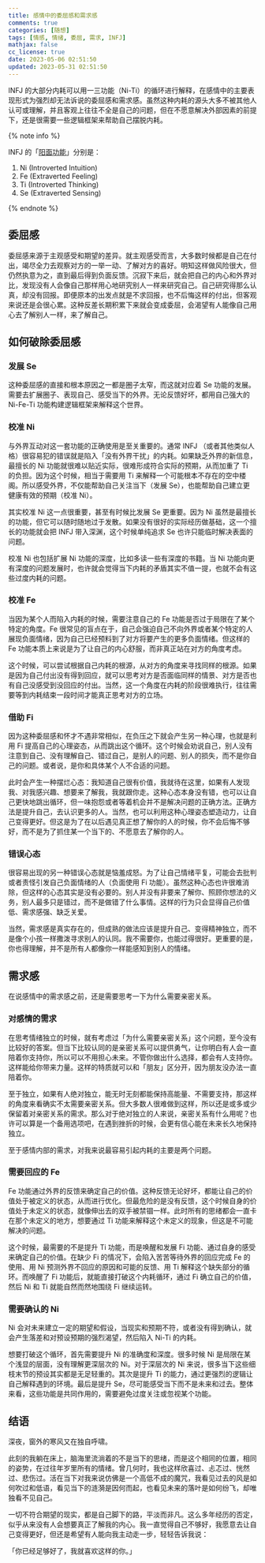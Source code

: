 ```yaml
---
title: 感情中的委屈感和需求感
comments: true
categories: [随想]
tags: [情感, 情绪, 委屈, 需求, INFJ]
mathjax: false
cc_license: true
date: 2023-05-06 02:51:50
updated: 2023-05-31 02:51:50
---
```




INFJ 的大部分内耗可以用一三功能（Ni-Ti）的循环进行解释，在感情中的主要表现形式为强烈却无法诉说的委屈感和需求感。虽然这种内耗的源头大多不被其他人认可或理解，并且客观上往往不全是自己的问题，但在不愿意解决外部因素的前提下，还是很需要一些逻辑框架来帮助自己摆脱内耗。

<!--more-->

{% note info %}

INFJ 的「[阳面功能](https://www.kuparty.com/mbti/table)」分别是：

1. Ni (Introverted Intuition)
2. Fe (Extraverted Feeling)
3. Ti (Introverted Thinking)
4. Se (Extraverted Sensing)

{% endnote  %}

## 委屈感

委屈感来源于主观感受和期望的差异。就主观感受而言，大多数时候都是自己在付出，竭尽全力去观察对方的一举一动、了解对方的喜好。明知这样做风险很大，但仍然执意为之，直到最后得到负面反馈。沉寂下来后，就会把自己的内心和外界对比，发现没有人会像自己那样用心地研究别人一样来研究自己。自己研究得那么认真，却没有回报。即便原本的出发点就是不求回报，也不后悔这样的付出，但客观来说还是会很心累。这种反差长期积累下来就会变成委屈，会渴望有人能像自己用心去了解别人一样，来了解自己。


## 如何破除委屈感

### **发展 Se**

这种委屈感的直接和根本原因之一都是圈子太窄，而这就对应着 Se 功能的发展。需要去扩展圈子、表现自己、感受当下的外界。无论反馈好坏，都用自己强大的 Ni-Fe-Ti 功能构建逻辑框架来解释这个世界。

### **校准 Ni**

与外界互动对这一套功能的正确使用是至关重要的。通常 INFJ （或者其他类似人格）很容易犯的错误就是陷入「没有外界干扰」的内耗。如果缺乏外界的新信息，最擅长的 Ni 功能就很难以贴近实际，很难形成符合实际的预期，从而加重了 Ti 的负担。因为这个时候，相当于需要用 Ti 来解释一个可能根本不存在的空中楼阁。所以感受外界，不仅能帮助自己关注当下（发展 Se），也能帮助自己建立更健康有效的预期（校准 Ni）。

其实校准 Ni 这一点很重要，甚至有时候比发展 Se 更重要。因为 Ni 虽然是最擅长的功能，但它可以随时随地过于发散。如果没有很好的实际经历做基础，这一个擅长的功能就会把 INFJ 带入深渊，这个时候单纯追求 Se 也许只能临时解决表面的问题。

校准 Ni 也包括扩展 Ni 功能的深度，比如多读一些有深度的书籍。当 Ni 功能向更有深度的问题发展时，也许就会觉得当下内耗的矛盾其实不值一提，也就不会有这些过度内耗的问题。

### **校准 Fe**

当因为某个人而陷入内耗的时候，需要注意自己的 Fe 功能是否过于局限在了某个特定的角度。Fe 很常见的盲点在于，自己会强迫自己不向外界或者某个特定的人展现负面情绪，因为自己已经预料到了对方将要产生的更多负面情绪。但这样的 Fe 功能本质上来说是为了让自己的内心舒服，而非真正站在对方的角度考虑。

这个时候，可以尝试根据自己内耗的根源，从对方的角度来寻找同样的根源。如果是因为自己付出没有得到回应，就可以思考对方是否面临同样的情景、对方是否也有自己没感受到没回应的付出。当然，这一个角度在内耗的阶段很难执行，往往需要等到内耗结束一段时间才能真正思考对方的立场。

### **借助 Fi**

因为这种委屈感和怀才不遇非常相似，在负压之下就会产生另一种心理，也就是利用 Fi 提高自己的心理姿态，从而跳出这个循环。这个时候会劝说自己，别人没有注意到自己、没有理解自己、错过自己，是别人的问题、别人的损失，而不是你自己的问题。或者说，是你和具体某个人不合适的问题。

此时会产生一种摆烂心态：我知道自己很有价值，我就待在这里，如果有人发现我、对我感兴趣、想要来了解我，我就跟你走。这种心态本身没有错，也可以让自己更快地跳出循环，但一味抱怨或者等着机会并不是解决问题的正确方法。正确方法是提升自己，去认识更多的人。当然，也可以利用这种心理姿态塑造动力，让自己变得更好。但这是为了在以后遇见真正想了解你的人的时候，你不会后悔不够好，而不是为了抓住某一个当下的、不愿意去了解你的人。

### 错误心态

很容易出现的另一种错误心态就是恼羞成怒。为了让自己情绪平复，可能会去批判或者责怪引发自己负面情绪的人（负面使用 Fi 功能）。虽然这种心态也许很难消除，但这样的心态其实是没有必要的。别人并没有非要来了解你、照顾你想法的义务，别人最多只是错过，而不是做错了什么事情。这样的行为只会显得自己价值低、需求感强、缺乏关爱。

当然，需求感是真实存在的，但成熟的做法应该是提升自己、变得精神独立，而不是像个小孩一样撒泼寻求别人的认同。我不需要你，也能过得很好。更重要的是，你也得理解，并不是所有人都像你一样能感知到别人的情绪。

## 需求感

在说感情中的需求感之前，还是需要思考一下为什么需要亲密关系。

### 对感情的需求

在思考情绪独立的时候，就有考虑过「为什么需要亲密关系」这个问题，至今没有比较好的答案。但当下比较认同的是亲密关系可以提供勇气，让你明白有人会一直陪着你支持你，所以可以不用担心未来。不管你做出什么选择，都会有人支持你。这样能给你带来力量。这样的特质就可以和「朋友」区分开，因为朋友没办法一直陪着你。

至于独立，如果有人绝对独立，能无时无刻都能保持高能量、不需要支持，那这样的角度来看确实不太需要亲密关系。但大多数人很难做到这样，所以还是或多或少保留着对亲密关系的需求。那么对于绝对独立的人来说，亲密关系有什么用呢？也许可以算是一个备用选项吧，在遇到挫折的时候，会更有信心能在未来长久地保持独立。

至于感情内部的需求，对我来说最容易引起内耗的主要是两个问题。

### 需要回应的 Fe

Fe 功能通过外界的反馈来确定自己的价值。这种反馈无论好坏，都能让自己的价值处于被定义的状态，从而进行优化。但最危险的是没有反馈，这个时候自身的价值处于未定义的状态，就像伸出去的双手被禁锢一样。此时所有的思绪都会一直卡在那个未定义的地方，想要通过 Ti 功能来解释这个未定义的现象，但这是不可能解决的问题。

这个时候，最需要的不是提升 Ti 功能，而是唤醒和发展 Fi 功能、通过自身的感受来确定自己的价值。在缺少 Fi 的情况下，会陷入苦苦等待外界的回应完成 Fe 的使用、用 Ni 预测外界不回应的原因和可能的反馈、用 Ti 解释这个缺失部分的循环。而唤醒了 Fi 功能后，就能直接打破这个内耗循环，通过 Fi 确立自己的价值，然后 Ni 和 Ti 就能自然而然地围绕 Fi 继续运转。

### 需要确认的 Ni

Ni 会对未来建立一定的期望和假设，当现实和预期不符，或者没有得到确认，就会产生落差和对预设预期的强烈渴望，然后陷入 Ni-Ti 的内耗。

想要打破这个循环，首先需要提升 Ni 的准确度和深度。很多时候 Ni 是局限在某个浅显的层面，没有理解更深层次的 Ni。对于深层次的 Ni 来说，很多当下这些细枝末节的预设其实都是无足轻重的。其次是提升 Ti 的能力，通过更强烈的逻辑让自己解释遇到的环境。最后是提升 Se，尽可能感受当下而不是未来和过去。整体来看，这些功能是共同作用的，需要避免过度关注或忽视某个功能。

## 结语

深夜，窗外的寒风又在独自呼啸。

此刻的我躺在床上，脑海里流淌着的不是当下的思绪，而是这个相同的位置，相同的姿势，在过往年岁里所有的情绪。曾几何时，我也这样欣喜过、忐忑过、恍然过、悲伤过。活在当下对我来说仿佛是一个高低不成的魔咒，我看见过去的风是如何吹过和低语，看见当下的涟漪是因何而起，也看见未来的落叶是如何纷飞，却唯独看不见自己。

一切不符合期望的现实，都是自己脚下的路，平淡而非凡。这么多年经历的否定，似乎从来没有人会想要真正了解我的内心。我一直觉得自己不够好，我愿意去让自己变得更好，但还是希望有人能向我主动走一步，轻轻告诉我说：

「你已经足够好了，我就喜欢这样的你。」
